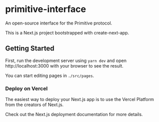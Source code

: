 # primitive-interface

An open-source interface for the Primitive protocol.

This is a Next.js project bootstrapped with create-next-app.

## Getting Started
First, run the development server using `yarn dev` and open http://localhost:3000 with your browser to see the result.

You can start editing pages in `./src/pages`.
### Deploy on Vercel
The easiest way to deploy your Next.js app is to use the Vercel Platform from the creators of Next.js.

Check out the Next.js deployment documentation for more details.